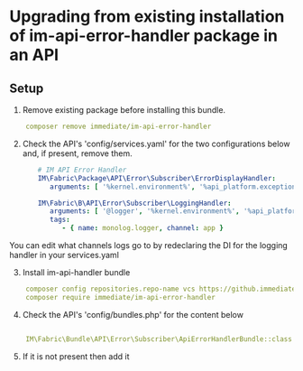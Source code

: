 # Upgrading from existing installation of im-api-error-handler package in an API

## Setup

1. Remove existing package before installing this bundle.

```yaml
    composer remove immediate/im-api-error-handler
```

2. Check the API's 'config/services.yaml' for the two configurations below and, if present, remove them.

```yaml
       # IM API Error Handler
       IM\Fabric\Package\API\Error\Subscriber\ErrorDisplayHandler:
          arguments: [ '%kernel.environment%', '%api_platform.exception_to_status%' ]
```

```yaml
       IM\Fabric\B\API\Error\Subscriber\LoggingHandler:
          arguments: [ '@logger', '%kernel.environment%', '%api_platform.exception_to_status%' ]
          tags:
             - { name: monolog.logger, channel: app }
```

You can edit what channels logs go to by redeclaring the DI for the logging handler in your services.yaml

3. Install im-api-handler bundle

```yaml
    composer config repositories.repo-name vcs https://github.immediate.co.uk/WCP-Packages/im-api-error-handler.git
    composer require immediate/im-api-error-handler
```
4. Check the API's 'config/bundles.php' for the content below

```yaml

    IM\Fabric\Bundle\API\Error\Subscriber\ApiErrorHandlerBundle::class => ['all' => true],

```
5. If it is not present then add it
